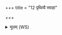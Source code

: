 +++
title = "12 पृथिव्यै स्वाहा"

+++
<details><summary>मूलम् (WS)</summary>

पृथिव्यै स्वाहा ॥ १२ ॥
</details>